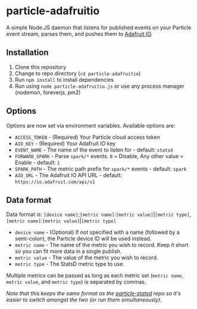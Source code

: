 particle-adafruitio
===================

A simple Node.JS daemon that listens for published events on your Particle event stream, parses them, and pushes them to [Adafruit IO](http://io.adafruit.com).


Installation
------------

1. Clone this repository
2. Change to repo directory (`cd particle-adafruitio`)
3. Run `npm install` to install dependencies
4. Run using `node particle-adafruitio.js` or use any process manager (nodemon, foreverjs, pm2)


Options
-------
Options are now set via environment variables.  Available options are:

 - `ACCESS_TOKEN` - (Required) Your Particle cloud access token
 - `AIO_KEY` - (Required) Your Adafruit IO key
 - `EVENT_NAME` - The name of the event to listen for - default: `statsd`
 - `FORWARD_SPARK` - Parse `spark/*` events. `0` = Disable, Any other value = Enable - default: `1`
 - `SPARK_PATH` - The metric path prefix for `spark/*` events - default: `spark`
 - `AIO_URL` - The Adafruit IO API URL - default: `https://io.adafruit.com/api/v1`

Data format
-----------
Data format is: `[device name]`;`[metric name]`:`[metric value]`|`[metric type]`,`[metric name]`:`[metric value]`|`[metric type]`

 - `device name` - (Optional)  If not specified with a name (followed by a semi-colon), the Particle device ID will be used instead.
 - `metric name` - The name of the metric you wish to record.  Keep it short so you can fit more data in a single publish.
 - `metric value` - The value of the metric you wish to record.
 - `metric type` - The StatsD metric type to use.

Multiple metrics can be passed as long as each metric set (`metric name`, `metric value`, and `metric type`) is separated by commas.

_Note that this keeps the same format as the [particle-statsd](https://github.com/wgbartley/particle-statsd) repo so it's easier to switch amongst the two (or run them simultaneously)._
